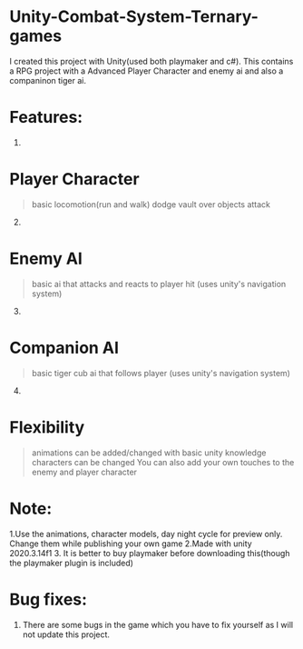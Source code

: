 # Unity-Combat-System-Ternary-games
I created this project with Unity(used both playmaker and c#). This contains a RPG project with a Advanced Player Character and enemy ai and also a companinon tiger ai.

# Features:
1. 
# Player Character
>basic locomotion(run and walk)
>dodge
>vault over objects
>attack

2.
# Enemy AI
> basic ai that attacks and reacts to player hit (uses unity's navigation system)

3.
# Companion AI
>basic tiger cub ai that follows player (uses unity's navigation system)

4.
# Flexibility
>animations can be added/changed with basic unity knowledge
>characters can be changed
>You can also add your own touches to the enemy and player character 



# Note:
1.Use the animations, character models, day night cycle for preview only. 
Change them while publishing your own game
2.Made with unity 2020.3.14f1
3. It is better to buy playmaker before downloading this(though the playmaker plugin is included)

# Bug fixes:
1. There are some bugs in the game which you have to fix yourself as I will not update this project.
